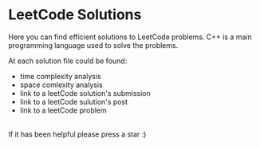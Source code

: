 # LeetCode Solutions
Here you can find efficient solutions to LeetCode problems. C++ is a main programming language used to solve the problems.
<p></p>
At each solution file could be found:
<ul>
  <li>time complexity analysis</li>
  <li>space comlexity analysis</li>
  <li>link to a leetCode solution's submission</li>
  <li>link to a leetCode sulution's post</li>
  <li>link to a leetCode problem</li>
</ul>
<br>
If it has been helpful please press a star :)
